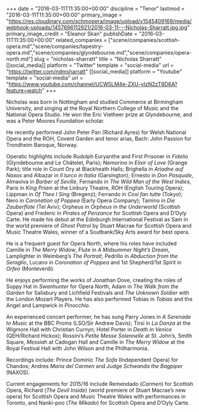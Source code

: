 +++
date = "2016-03-11T11:35:00+00:00"
discipline = "Tenor"
lastmod = "2016-03-11T11:35:00+00:00"
primary_image = "https://res.cloudinary.com/schmopera/image/upload/v1545409169/media/webhook-uploads/1457696112921/2016-03-11---Nicholas-Sharratt.jpg.jpg"
primary_image_credit = "Eleanor Skan"
publishDate = "2016-03-11T11:35:00+00:00"
related_companies = ["scene/companies/scottish-opera.md","scene/companies/tapestry-opera.md","scene/companies/glyndebourne.md","scene/companies/opera-north.md"]
slug = "nicholas-sharratt"
title = "Nicholas Sharratt"
[[social_media]]
platform = "Twitter"
template = "social-media"
url = "https://twitter.com/ndmsharratt"
[[social_media]]
platform = "Youtube"
template = "social-media"
url = "https://www.youtube.com/channel/UCW5LM4e-ZXU-yIzN2zT8D6A?feature=watch"
+++

Nicholas was born in Nottingham and studied Commerce at Birmingham University, and singing at the Royal Northern College of Music and the National Opera Studio.  He won the Eric Vietheer prize at Glyndebourne, and was a Peter Moores Foundation scholar.

He recently performed John Peter Pan (Richard Ayres) for Welsh National Opera and the ROH, Covent Garden and tenor arias, Bach: John Passion for Trondheim Baroque, Norway.

Operatic highlights include Rudolph Euryanthe and First Prisoner in *Fidelio* (Glyndebourne and Le Châtelet, Paris); Nemorino in *Elixir of Love* (Grange Park); title role in Count Ory at Blackheath Halls; Brighella in *Ariadne auf Naxos* and Albazar in *Il turco in Italia* (Garsington); Ernesto in *Don Pasquale*, Almaviva in *Barber of Seville*, Fernando in *The Wild Man of the West Indies*, Paris in *King Priam* at the Linbury Theatre, *ROH* (English Touring Opera); Lippman in *Of Thee I Sing* (Bregenz); Ferrando in *Cosi fan tutte* (Tokyo); Nero in *Coronation of Poppea* (Early Opera Company); Tamino in *Die Zauberflote* (Tel Aviv); Orpheus in *Orpheus in the Underworld* (Scottish Opera) and Frederic in *Pirates of Penzance* for Scottish Opera and D’Oyly Carte. He made his debut at the Edinburgh International Festival as Sam in the world premiere of *Ghost Patrol* by Stuart Macrae for Scottish Opera and Music Theatre Wales, winner of a Soutbank/Sky Arts award for best opera.

He is a frequent guest for Opera North, where his roles have included Camille in *The Merry Widow*, Flute in *A Midsummer Night’s Dream*, Lamplighter in Weimberg’s *The Portrait*, Pedrillo in *Abduction from the Seraglio*, Lucano in *Coronation of Poppea* and 1st Shepherd/1st Spirit in *Orfeo* (Monteverdi).

He enjoys performing the works of Jonathan Dove, creating the roles of Soppy Hat in *Swanhunter* for Opera North, Adam in *The Walk from the Garden* for Salisbury and Lichfield Festivals and *The Unknown Soldier* with the London Mozart Players.  He has also performed Tobias in *Tobias* and the Angel and Lampwick in *Pinocchio*. 

An experienced concert performer, he has sung Parry Jones in *A Serenade to Music* at the BBC Proms (LSO/Sir Andrew Davis); Tirsi in *La Danza* at the Wigmore Hall with Christian Curnyn; Hotel Porter in *Death in Venice*  (QEH/Richard Hickox); Rossini’s *Petite Messe Solennelle* at St. John’s, Smith Square, *Messiah* at Cadogan Hall and Camille in *The Merry Widow* at the Royal Festival Hall with John Wilson and the Philharmonia. 

Recordings include: Prince Dominic *The Sofa* (Independent Opera) for Chandos; Andres *Maria del Carmen* and Judge *Schwanda the Bagpiper* (NAXOS).

Current engagements for 2015/16 include Remendado (*Carmen*) for Scottish Opera, Richard (*The Devil Inside*) (world premiere of Stuart Macrae’s new opera) for Scottish Opera and Music Theatre Wales with performances in Toronto, and Nanki-poo (*The Mikado*) for Scottish Opera and D’Oyly Carte.
